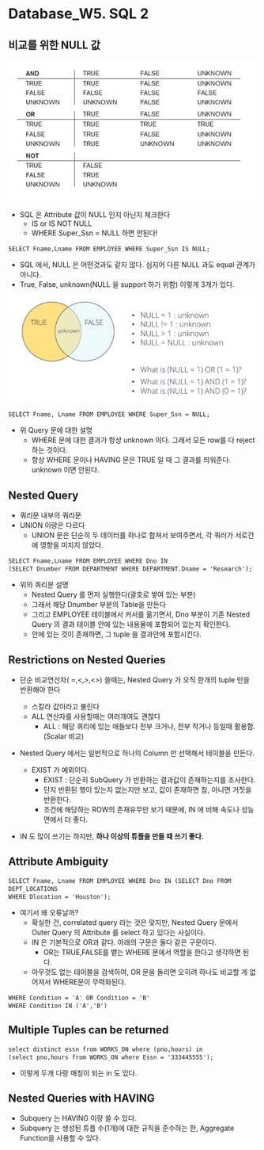 # Database_W5. SQL 2

## 비교를 위한 NULL 값

<img src="images/DB5_1.png"/>

+ SQL 은 Attribute 값이 NULL 인지 아닌지 체크한다 
  - IS or IS NOT NULL
  - WHERE Super_Ssn = NULL 하면 안된다!
  
```
SELECT Fname,Lname FROM EMPLOYEE WHERE Super_Ssn IS NULL;
```

+ SQL 에서, NULL 은 어떤것과도 같지 않다. 심지어 다른 NULL 과도 equal 관계가 아니다.
+ True, False, unknown(NULL 을 support 하기 위함) 이렇게 3개가 있다.

<img src="images/DB5_2.png"/>

```
SELECT Fname, Lname FROM EMPLOYEE WHERE Super_Ssn = NULL;
```

+ 위 Query 문에 대한 설명
  - WHERE 문에 대한 결과가 항상 unknown 이다. 그래서 모든 row를 다 reject 하는 것이다.
  - 항상 WHERE 문이나 HAVING 문은 TRUE 일 때 그 결과를 띄워준다. unknown 이면 안된다.

## Nested Query
  - 쿼리문 내부의 쿼리문
  - UNION 이랑은 다르다
    - UNION 문은 단순히 두 데이터를 하나로 합쳐서 보여주면서, 각 쿼러가 서로간에 영향을 미치지 않았다. 
    
```
SELECT Fname,Lname FROM EMPLOYEE WHERE Dno IN 
(SELECT Dnumber FROM DEPARTMENT WHERE DEPARTMENT.Dname = 'Research');
```

+ 위의 쿼리문 설명
  - Nested Query 를 먼저 실행한다(괄호로 쌓여 있는 부분)
  - 그래서 해당 Dnumber 부분의 Table을 만든다 
  - 그리고 EMPLOYEE 테이블에서 커서를 옮기면서, Dno 부분이 기존 Nested Query 의 결과 테이블 안에 있는 내용물에 포함되어 있는지 확인한다. 
  - 안에 있는 것이 존재하면, 그 tuple 을 결과안에 포함시킨다. 
  
## Restrictions on Nested Queries

+ 단순 비교연산자( =,<,>,<>) 쓸때는, Nested Query 가 오직 한개의 tuple 만을 반환해야 한다
  - 스칼라 값이라고 불린다 
  - ALL 연산자를 사용할때는 여러개여도 괜찮다
    - ALL : 해당 쿼리에 있는 애들보다 전부 크거나, 전부 작거나 등일때 활용함.(Scalar 비교)
    
+ Nested Query 에서는 일반적으로 하나의 Column 만 선택해서 테이블을 만든다.
  - EXIST 가 예외이다.
    - EXIST : 단순히 SubQuery 가 반환하는 결과값이 존재하는지를 조사한다. 
    - 단지 반환된 행이 있는지 없는지만 보고, 값이 존재하면 참, 아니면 거짓을 반환한다. 
    - 조건에 해당하는 ROW의 존재유무만 보기 때문에, IN 에 비해 속도나 성능면에서 더 좋다.
    
+ IN 도 많이 쓰기는 하지만, __하나 이상의 튜플을 만들 때 쓰기 좋다.__

## Attribute Ambiguity

```
SELECT Fname, Lname FROM EMPLOYEE WHERE Dno IN (SELECT Dno FROM DEPT_LOCATIONS
WHERE Dlocation = 'Houston');
```

+ 여기서 왜 오류날까?
  - 확실한 건, correlated query 라는 것은 맞지만, Nested Query 문에서 Outer Query 의 Attribute 를 select 하고 있다는 사실이다. 
  - IN 은 기본적으로 OR과 같다. 아래의 구문은 둘다 같은 구문이다. 
    - OR는 TRUE,FALSE를 뱉는 WHERE 문에서 역할을 한다고 생각하면 된다.
  - 아무것도 없는 테이블을 검색하여, OR 문을 돌리면 오히려 하나도 비교할 게 없어져서 WHERE문이 무력화된다. 
  

```
WHERE Condition = 'A' OR Condition = 'B'
WHERE Condition IN ('A','B')
```

## Multiple Tuples can be returned

```
select distinct essn from WORKS_ON where (pno,hours) in 
(select pno,hours from WORKS_ON where Essn = '333445555');
```

+ 이렇게 두개 다랑 매칭이 되는 in 도 있다.

## Nested Queries with HAVING

+ Subquery 는 HAVING 이랑 쓸 수 있다.
+ Subquery 는 생성된 튜플 수(1개)에 대한 규칙을 준수하는 한, Aggregate Function을 사용할 수 있다.
  
  

  
  
